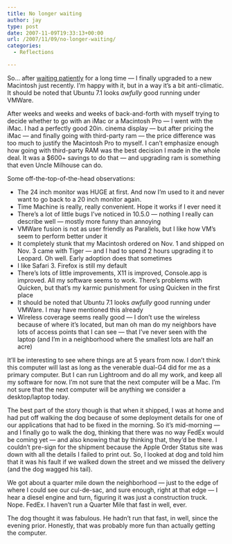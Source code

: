 ```yaml
---
title: No longer waiting
author: jay
type: post
date: 2007-11-09T19:33:13+00:00
url: /2007/11/09/no-longer-waiting/
categories:
  - Reflections

---
```

So… after [waiting patiently][1] for a long time — I finally upgraded to a new Macintosh just recently. I’m happy with it, but in a way it’s a bit anti-climatic. It should be noted that Ubuntu 7.1 looks _awfully_ good running under VMWare.

After weeks and weeks and weeks of back-and-forth with myself trying to decide whether to go with an iMac or a Macintosh Pro — I went with the iMac. I had a perfectly good 20in. cinema display — but after pricing the iMac — and finally going with third-party ram — the price difference was too much to justify the Macintosh Pro to myself. I can’t emphasize enough how going with third-party RAM was the best decision I made in the whole deal. It was a $600+ savings to do that — and upgrading ram is something that even Uncle Milhouse can do.

Some off-the-top-of-the-head observations:

  * The 24 inch monitor was HUGE at first. And now I’m used to it and never want to go back to a 20 inch monitor again.
  * Time Machine is really, really convenient. Hope it works if I ever need it
  * There’s a lot of little bugs I’ve noticed in 10.5.0 — nothing I really can describe well — mostly more funny than annoying
  * VMWare fusion is not as user friendly as Parallels, but I like how VM’s seem to perform better under it
  * It completely stunk that my Macintosh ordered on Nov. 1 and shipped on Nov. 3 came with Tiger — and I had to spend 2 hours upgrading it to Leopard. Oh well. Early adoption does that sometimes
  * I like Safari 3. Firefox is still my default
  * There’s lots of little improvements, X11 is improved, Console.app is improved. All my software seems to work. There’s problems with Quicken, but that’s my karmic punishment for using Quicken in the first place
  * It should be noted that Ubuntu 7.1 looks _awfully_ good running under VMWare. I may have mentioned this already
  * Wireless coverage seems really good — I don’t use the wireless because of where it’s located, but man oh man do my neighbors have lots of access points that I can see — that I’ve never seen with the laptop (and I’m in a neighborhood where the smallest lots are half an acre)

It’ll be interesting to see where things are at 5 years from now. I don’t think this computer will last as long as the venerable dual-G4 did for me as a primary computer. But I can run Lightroom and do all my work, and keep all my software for now. I’m not sure that the next computer will be a Mac. I’m not sure that the next computer will be anything we consider a desktop/laptop today.

The best part of the story though is that when it shipped, I was at home and had put off walking the dog because of some deployment details for one of our applications that had to be fixed in the morning. So it’s mid-morning — and I finally go to walk the dog, thinking that there was no way FedEx would be coming yet — and also knowing that by thinking that, they’d be there. I couldn’t pre-sign for the shipment because the Apple Order Status site was down with all the details I failed to print out. So, I looked at dog and told him that it was his fault if we walked down the street and we missed the delivery (and the dog wagged his tail).

We got about a quarter mile down the neighborhood — just to the edge of where I could see our cul-de-sac, and sure enough, right at that edge — I hear a diesel engine and turn, figuring it was just a construction truck. Nope. FedEx. I haven’t run a Quarter Mile that fast in well, ever.

The dog thought it was fabulous. He hadn’t run that fast, in well, since the evening prior. Honestly, that was probably more fun than actually getting the computer.

 [1]: https://rambleon.org/2007/09/22/still-waiting/